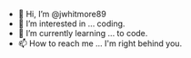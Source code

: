 - 👋 Hi, I’m @jwhitmore89
- 👀 I’m interested in ... coding.
- 🌱 I’m currently learning ... to code.
- 📫 How to reach me ... I'm right behind you.

<!---
jwhitmore89/jwhitmore89 is a ✨ special ✨ repository because its `README.md` (this file) appears on your GitHub profile.
You can click the Preview link to take a look at your changes.
--->
